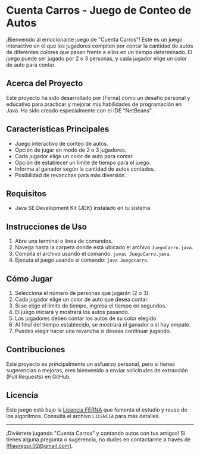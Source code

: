 # Cuenta Carros - Juego de Conteo de Autos

¡Bienvenido al emocionante juego de "Cuenta Carros"! Este es un juego interactivo en el que los jugadores compiten por contar la cantidad de autos de diferentes colores que pasan frente a ellos en un tiempo determinado. El juego puede ser jugado por 2 o 3 personas, y cada jugador elige un color de auto para contar.

## Acerca del Proyecto

Este proyecto ha sido desarrollado por [Ferna] como un desafío personal y educativo para practicar y mejorar mis habilidades de programación en Java. Ha sido creado especialmente con el IDE "NetBeans".

## Características Principales

- Juego interactivo de conteo de autos.
- Opción de jugar en modo de 2 o 3 jugadores.
- Cada jugador elige un color de auto para contar.
- Opción de establecer un límite de tiempo para el juego.
- Informa al ganador según la cantidad de autos contados.
- Posibilidad de revanchas para más diversión.

## Requisitos

- Java SE Development Kit (JDK) instalado en tu sistema.

## Instrucciones de Uso

1. Abre una terminal o línea de comandos.
2. Navega hasta la carpeta donde está ubicado el archivo `JuegoCarro.java`.
3. Compila el archivo usando el comando: `javac JuegoCarro.java`.
4. Ejecuta el juego usando el comando: `java Juegocarro`.

## Cómo Jugar

1. Selecciona el número de personas que jugarán (2 o 3).
2. Cada jugador elige un color de auto que desea contar.
3. Si se elige el límite de tiempo, ingresa el tiempo en segundos.
4. El juego iniciará y mostrará los autos pasando.
5. Los jugadores deben contar los autos de su color elegido.
6. Al final del tiempo establecido, se mostrará el ganador o si hay empate.
7. Puedes elegir hacer una revancha si deseas continuar jugando.

## Contribuciones

Este proyecto es principalmente un esfuerzo personal, pero si tienes sugerencias o mejoras, eres bienvenido a enviar solicitudes de extracción (Pull Requests) en GitHub.

## Licencia

Este juego está bajo la [Licencia FERNA](https://github.com/llferna/ProyectosJava/blob/main/LICENCIA.md) que fomenta el estudio y reuso de los algoritmos. Consulta el archivo `LICENCIA` para más detalles.

---

¡Diviértete jugando "Cuenta Carros" y contando autos con tus amigos! Si tienes alguna pregunta o sugerencia, no dudes en contactarme a través de [lfjauregui.02@gmail.com].

